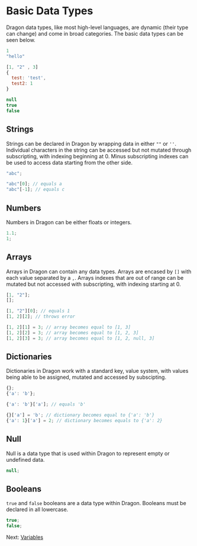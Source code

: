# Basic Data Types

Dragon data types, like most high-level languages, are dynamic (their type can change) and come in broad categories. The basic data types can be seen below.

```js
1
"hello"

[1, "2" , 3]
{
  test: 'test',
  test2: 1
}

null
true
false
```

## Strings

Strings can be declared in Dragon by wrapping data in either `""` or `''`. Individual characters in the string can be accessed but not mutated through subscripting, with indexing beginning at 0. Minus subscripting indexes can be used to access data starting from the other side.

```js
"abc";

"abc"[0]; // equals a
"abc"[-1]; // equals c
```

## Numbers

Numbers in Dragon can be either floats or integers.

```js
1.1;
1;
```

## Arrays

Arrays in Dragon can contain any data types. Arrays are encased by `[]` with each value separated by a `,`. Arrays indexes that are out of range can be mutated but not accessed with subscripting, with indexing starting at 0.

```js
[1, "2"];
[];

[1, "2"][0]; // equals 1
[1, 2][2]; // throws error

[1, 2][1] = 3; // array becomes equal to [1, 3]
[1, 2][2] = 3; // array becomes equal to [1, 2, 3]
[1, 2][3] = 3; // array becomes equal to [1, 2, null, 3]
```

## Dictionaries

Dictionaries in Dragon work with a standard key, value system, with values being able to be assigned, mutated and accessed by subscipting.

```js
{};
{'a': 'b'};

{'a': 'b'}['a']; // equals 'b'

{}['a'] = 'b'; // dictionary becomes equal to {'a': 'b'}
{'a': 1}['a'] = 2; // dictionary becomes equals to {'a': 2}
```

## Null

Null is a data type that is used within Dragon to represent empty or undefined data.

```js
null;
```

## Booleans

`true` and `false` booleans are a data type within Dragon. Booleans must be declared in all lowercase.

```js
true;
false;
```

Next: [Variables](./variables.md)
